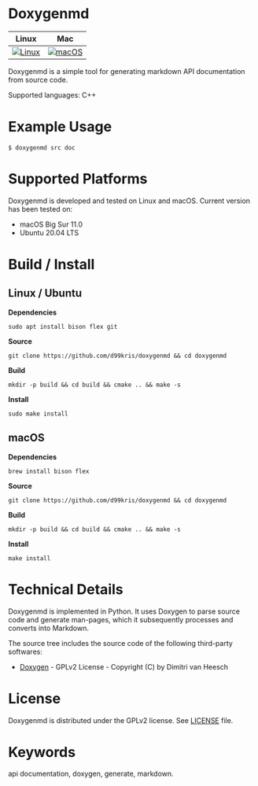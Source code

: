 Doxygenmd
=========

| **Linux** | **Mac** |
|-----------|---------|
| [![Linux](https://github.com/d99kris/doxygenmd/workflows/Linux/badge.svg)](https://github.com/d99kris/doxygenmd/actions?query=workflow%3ALinux) | [![macOS](https://github.com/d99kris/doxygenmd/workflows/macOS/badge.svg)](https://github.com/d99kris/doxygenmd/actions?query=workflow%3AmacOS) |

Doxygenmd is a simple tool for generating markdown API documentation
from source code.

Supported languages: C++


Example Usage
=============

    $ doxygenmd src doc


Supported Platforms
===================

Doxygenmd is developed and tested on Linux and macOS. Current version has been
tested on:

- macOS Big Sur 11.0
- Ubuntu 20.04 LTS


Build / Install
===============

Linux / Ubuntu
--------------

**Dependencies**

    sudo apt install bison flex git

**Source**

    git clone https://github.com/d99kris/doxygenmd && cd doxygenmd

**Build**

    mkdir -p build && cd build && cmake .. && make -s

**Install**

    sudo make install

macOS
-----

**Dependencies**

    brew install bison flex

**Source**

    git clone https://github.com/d99kris/doxygenmd && cd doxygenmd

**Build**

    mkdir -p build && cd build && cmake .. && make -s

**Install**

    make install


Technical Details
=================
Doxygenmd is implemented in Python. It uses Doxygen to parse source code
and generate man-pages, which it subsequently processes and converts into
Markdown.

The source tree includes the source code of the following third-party
softwares:

- [Doxygen](https://github.com/doxygen/doxygen) - GPLv2 License - Copyright (C) by Dimitri van Heesch


License
=======
Doxygenmd is distributed under the GPLv2 license. See [LICENSE](/LICENSE) file.


Keywords
========
api documentation, doxygen, generate, markdown.

